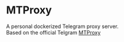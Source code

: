 # MTProxy
A personal dockerized Telegram proxy server.  
Based on the official Telgram [MTProxy](https://github.com/TelegramMessenger/MTProxy)
